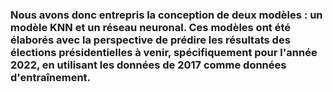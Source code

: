### Nous avons donc entrepris la conception de deux modèles : un modèle KNN et un réseau neuronal. Ces modèles ont été élaborés avec la perspective de prédire les résultats des élections présidentielles à venir, spécifiquement pour l'année 2022, en utilisant les données de 2017 comme données d'entraînement.
